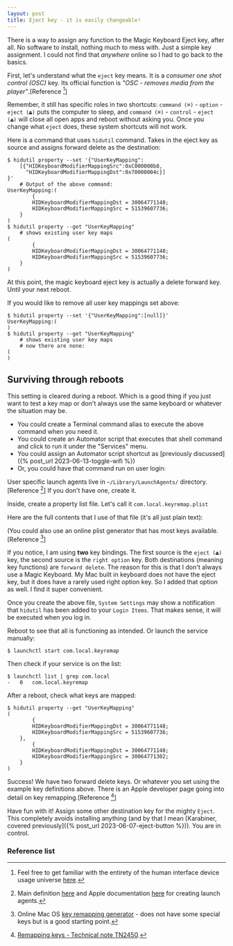 ```yaml
---
layout: post
title: Eject key - it is easily changeable!
---
```


There is a way to assign any function to the Magic Keyboard Eject key, after all. No software to install, nothing much to mess with. Just a simple key assignment. I could not find that _anywhere_ online so I had to go back to the basics.

First, let's understand what the `eject` key means. It is a _consumer one shot control (OSC)_ key. Its official function is _"OSC - removes media from the player"_.[Reference [^1]]

Remember, it still has specific roles in two shortcuts: `command (⌘)` - `option` - `eject (⏏)` puts the computer to sleep, and `command (⌘)` - `control` - `eject (⏏)` will close all open apps and reboot without asking you. Once you change what `eject` does, these system shortcuts will not work.

Here is a command that uses `hidutil` command. Takes in the eject key as source and assigns forward delete as the destination:

```
$ hidutil property --set '{"UserKeyMapping":
    [{"HIDKeyboardModifierMappingSrc":0xC000000b8,
      "HIDKeyboardModifierMappingDst":0x70000004c}]
}'
    # Output of the above command:
UserKeyMapping:(
        {
        HIDKeyboardModifierMappingDst = 30064771148;
        HIDKeyboardModifierMappingSrc = 51539607736;
    }
)
$ hidutil property --get "UserKeyMapping"
    # shows existing user key maps
(
        {
        HIDKeyboardModifierMappingDst = 30064771148;
        HIDKeyboardModifierMappingSrc = 51539607736;
    }
)
```

At this point, the magic keyboard eject key is actually a delete forward key. Until your next reboot.

If you would like to remove all user key mappings set above:
```
$ hidutil property --set '{"UserKeyMapping":[null]}'
UserKeyMapping:(
)
$ hidutil property --get "UserKeyMapping"
    # shows existing user key maps
    # now there are none:
(
)
```

## Surviving through reboots

This setting is cleared during a reboot. Which is a good thing if you just want to test a key map or don't always use the same keyboard or whatever the situation may be. 

- You could create a Terminal command alias to execute the above command when you need it.
- You could create an Automator script that executes that shell command and click to run it under the "Services" menu.
- You could assign an Automator script shortcut as [previously discussed]({% post_url 2023-06-13-toggle-wifi %})
- Or, you could have that command run on user login:

User specific launch agents live in `~/Library/LaunchAgents/` directory.[Reference [^2]] If you don't have one, create it.

Inside, create a property list file. Let's call it `com.local.keyremap.plist`

Here are the full contents that I use of that file (it's all just plain text):

<script src="https://gist.github.com/verityj/f54e1467859596ef36a87e14cdce54b6.js"></script>


(You could also use an online plist generator that has most keys available.[Reference [^3]]

If you notice, I am using **two** key bindings. The first source is the `eject (⏏)` key, the second source is the `right option` key. Both destinations (meaning key functions) are `forward delete`. The reason for this is that I don't always use a Magic Keyboard. My Mac built in keyboard does not have the eject key, but it does have a rarely used right option key. So I added that option as well. I find it super convenient.

Once you create the above file, `System Settings` may show a notification that `hidutil` has been added to your `Login Items`. That makes sense, it will be executed when you log in.

Reboot to see that all is functioning as intended. Or launch the service manually:

```
$ launchctl start com.local.keyremap
```

Then check if your service is on the list:

```
$ launchctl list | grep com.local
-	0	com.local.keyremap
```

After a reboot, check what keys are mapped:
```
$ hidutil property --get "UserKeyMapping"
(
        {
        HIDKeyboardModifierMappingDst = 30064771148;
        HIDKeyboardModifierMappingSrc = 51539607736;
    },
        {
        HIDKeyboardModifierMappingDst = 30064771148;
        HIDKeyboardModifierMappingSrc = 30064771302;
    }
)
```

Success! We have two forward delete keys. Or whatever you set using the example key definitions above. There is an Apple developer page going into detail on key remapping.[Reference [^4]]

Have fun with it! Assign some other destination key for the mighty `Eject`. This completely avoids installing anything (and by that I mean [Karabiner, covered previously]({% post_url 2023-06-07-eject-button %})). You are in control.
 
### Reference list

[^1]: Feel free to get familiar with the entirety of the human interface device usage universe [here](https://www.usb.org/sites/default/files/documents/hut1_12v2.pdf).
[^2]: Main definition [here](https://www.launchd.info) and Apple documentation [here](https://developer.apple.com/library/archive/documentation/MacOSX/Conceptual/BPSystemStartup/Chapters/CreatingLaunchdJobs.html) for creating launch agents.
[^3]: Online Mac OS [key remapping generator](https://hidutil-generator.netlify.app) - does not have some special keys but is a good starting point.
[^4]: [Remapping keys - Technical note TN2450](https://developer.apple.com/library/archive/technotes/tn2450/_index.html).
